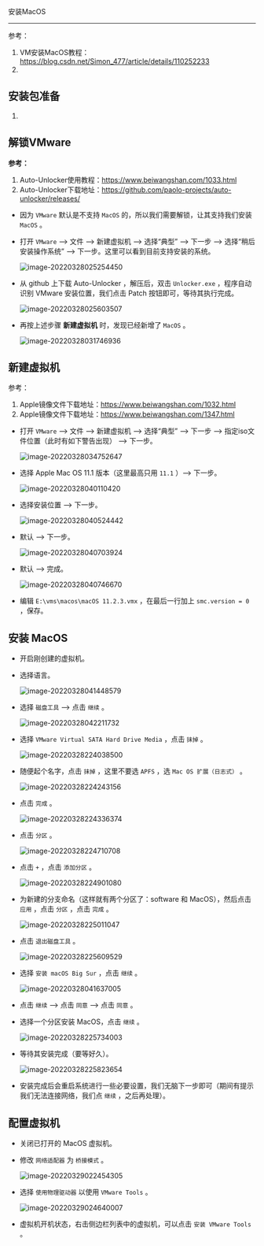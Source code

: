 安装MacOS

---

参考：

1. VM安装MacOS教程：https://blog.csdn.net/Simon_477/article/details/110252233
2. 

## 安装包准备

1. 



## 解锁VMware

**参考：**

1.  Auto-Unlocker使用教程：https://www.beiwangshan.com/1033.html
2.  Auto-Unlocker下载地址：https://github.com/paolo-projects/auto-unlocker/releases/

- 因为 `VMware` 默认是不支持 `MacOS` 的，所以我们需要解锁，让其支持我们安装 `MacOS` 。

- 打开 `VMware` --> 文件 --> 新建虚拟机 --> 选择“典型” --> 下一步 --> 选择“稍后安装操作系统” --> 下一步。这里可以看到目前支持安装的系统。

  ![image-20220328025254450](安装MacOS/image-20220328025254450.png)

- 从 github 上下载 Auto-Unlocker ，解压后，双击 `Unlocker.exe` ，程序自动识别 VMware 安装位置，我们点击 Patch 按钮即可，等待其执行完成。

  ![image-20220328025603507](安装MacOS/image-20220328025603507.png)

- 再按上述步骤 **新建虚拟机** 时，发现已经新增了 `MacOS` 。

  ![image-20220328031746936](安装MacOS/image-20220328031746936.png)

## 新建虚拟机

参考：

1. Apple镜像文件下载地址：https://www.beiwangshan.com/1032.html
2. Apple镜像文件下载地址：https://www.beiwangshan.com/1347.html

- 打开 `VMware` --> 文件 --> 新建虚拟机 --> 选择“典型” --> 下一步 --> 指定iso文件位置（此时有如下警告出现） --> 下一步。

  ![image-20220328034752647](安装MacOS/image-20220328034752647.png)

- 选择 Apple Mac OS 11.1 版本（这里最高只用 `11.1` ）--> 下一步。

  ![image-20220328040110420](安装MacOS/image-20220328040110420.png)

- 选择安装位置 --> 下一步。

  ![image-20220328040524442](安装MacOS/image-20220328040524442.png)

- 默认 --> 下一步。

  ![image-20220328040703924](安装MacOS/image-20220328040703924.png)

- 默认 --> 完成。

  ![image-20220328040746670](安装MacOS/image-20220328040746670.png)

- 编辑 `E:\vms\macos\macOS 11.2.3.vmx` ，在最后一行加上 `smc.version = 0` ，保存。

## 安装 MacOS

- 开启刚创建的虚拟机。

- 选择语言。

  ![image-20220328041448579](安装MacOS/image-20220328041448579.png)

- 选择 `磁盘工具` --> 点击 `继续` 。

  ![image-20220328042211732](安装MacOS/image-20220328042211732.png)

- 选择 `VMware Virtual SATA Hard Drive Media` ，点击 `抹掉` 。 

  ![image-20220328224038500](安装MacOS/image-20220328224038500.png)

- 随便起个名字，点击 `抹掉` ，这里不要选 `APFS` ，选 `Mac OS 扩展（日志式）` 。

  ![image-20220328224243156](安装MacOS/image-20220328224243156.png)

- 点击 `完成` 。

  ![image-20220328224336374](安装MacOS/image-20220328224336374.png)

- 点击 `分区` 。

  ![image-20220328224710708](安装MacOS/image-20220328224710708.png)

- 点击 `+`  ，点击 `添加分区` 。

  ![image-20220328224901080](安装MacOS/image-20220328224901080.png)

- 为新建的分支命名（这样就有两个分区了：software 和 MacOS），然后点击 `应用` ，点击 `分区` ，点击 `完成` 。

  ![image-20220328225011047](安装MacOS/image-20220328225011047.png)

- 点击 `退出磁盘工具` 。

  ![image-20220328225609529](安装MacOS/image-20220328225609529.png)

- 选择 `安装 macOS Big Sur` ，点击 `继续` 。

  ![image-20220328041637005](安装MacOS/image-20220328041637005.png)

- 点击 `继续` --> 点击 `同意` --> 点击 `同意` 。

- 选择一个分区安装 MacOS，点击 `继续` 。

  ![image-20220328225734003](安装MacOS/image-20220328225734003.png)

- 等待其安装完成（要等好久）。

  ![image-20220328225823654](安装MacOS/image-20220328225823654.png)

- 安装完成后会重启系统进行一些必要设置，我们无脑下一步即可（期间有提示我们无法连接网络，我们点 `继续` ，之后再处理）。

## 配置虚拟机

- 关闭已打开的 MacOS 虚拟机。

- 修改 `网络适配器` 为 `桥接模式` 。

  ![image-20220329022454305](安装MacOS/image-20220329022454305.png)

- 选择 `使用物理驱动器` 以使用 `VMware Tools` 。

  ![image-20220329024640007](安装MacOS/image-20220329024640007.png)

- 虚拟机开机状态，右击侧边栏列表中的虚拟机，可以点击 `安装 VMware Tools` 。